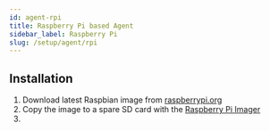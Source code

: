 ```yaml
---
id: agent-rpi
title: Raspberry Pi based Agent
sidebar_label: Raspberry Pi
slug: /setup/agent/rpi
---
```


## Installation

1. Download latest Raspbian image from [raspberrypi.org](https://www.raspberrypi.org/software/operating-systems/)
2. Copy the image to a spare SD card with the [Raspberry Pi Imager](https://www.raspberrypi.org/software/)
3. 
